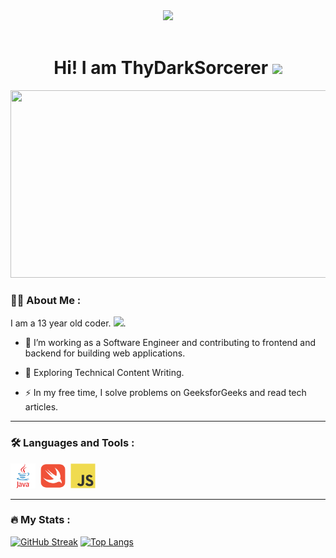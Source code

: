 <div id="header" align="center">
  <img src="https://media.giphy.com/media/M9gbBd9nbDrOTu1Mqx/giphy.gif" width="100"/>
  </div>
<img src="https://komarev.com/ghpvc/?username=ThyDarkSorcerer&style=flat-square&color=blue" alt=""/>

<div align="center">
  
<h1>
  Hi! I am ThyDarkSorcerer
  <img src="https://media.giphy.com/media/hvRJCLFzcasrR4ia7z/giphy.gif" width="30px"/>
</h1>
  </div>
  
<div align="center">
  <img src="https://media.giphy.com/media/dWesBcTLavkZuG35MI/giphy.gif" width="600" height="300"/>
</div>

### :woman_technologist: About Me :
I am a 13 year old coder. <img src="https://media.giphy.com/media/WUlplcMpOCEmTGBtBW/giphy.gif" width="30">.
- :telescope: I’m working as a Software Engineer and contributing to frontend and backend for building web applications.

- :seedling: Exploring Technical Content Writing.

- :zap: In my free time, I solve problems on GeeksforGeeks and read tech articles.

---

### :hammer_and_wrench: Languages and Tools :
<div>
  <img src="https://github.com/devicons/devicon/blob/master/icons/java/java-original-wordmark.svg" title="Java" alt="Java" width="40" height="40"/>&nbsp;
  <img src="https://github.com/devicons/devicon/blob/master/icons/swift/swift-original.svg" title="Swift" alt="Swift" width="40" height="40"/>&nbsp;
  <img src="https://github.com/devicons/devicon/blob/master/icons/javascript/javascript-original.svg" title="Java Script" alt="Java Script" width="40" height="40"/>&nbsp;
  </div>
  
  ---

### :fire: My Stats :

[![GitHub Streak](http://github-readme-streak-stats.herokuapp.com?user=ThyDarkSorcerer&theme=dark&background=000000)](https://git.io/streak-stats)
[![Top Langs](https://github-readme-stats.vercel.app/api/top-langs/?username=ThyDarkSorcerer&layout=compact&theme=vision-friendly-dark)](https://github.com/anuraghazra/github-readme-stats)
